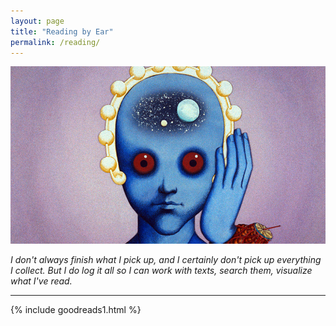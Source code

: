 ```yaml
---
layout: page
title: "Reading by Ear"
permalink: /reading/
---
```


![Fantastic Planet](/assets/fantastic.jpg)

_I don't always finish what I pick up, and I certainly don't pick up everything I collect. But I do log it all so I can work with texts, search them, visualize what I've read._

---


{% include goodreads1.html %}


